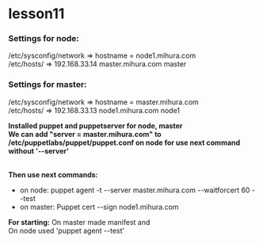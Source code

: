 # lesson11

<h3>Settings for node:</h3>
/etc/sysconfig/network => hostname = node1.mihura.com
<br>/etc/hosts/            => 192.168.33.14 master.mihura.com master

<h3>Settings for master:</h3>
/etc/sysconfig/network => hostname = master.mihura.com
<br>/etc/hosts/            => 192.168.33.13 node1.mihura.com node1

<b>Installed puppet and puppetserver for node, master
<br>We can add "server = master.mihura.com" to /etc/puppetlabs/puppet/puppet.conf on node for use next command without '--server'

<br>Then use next commands:</b>
* on node: puppet agent -t --server master.mihura.com --waitforcert 60 --test
* on master: Puppet cert --sign node1.mihura.com

<b>For starting:</b>
On master made manifest and
<br>On node used 'puppet agent --test'
